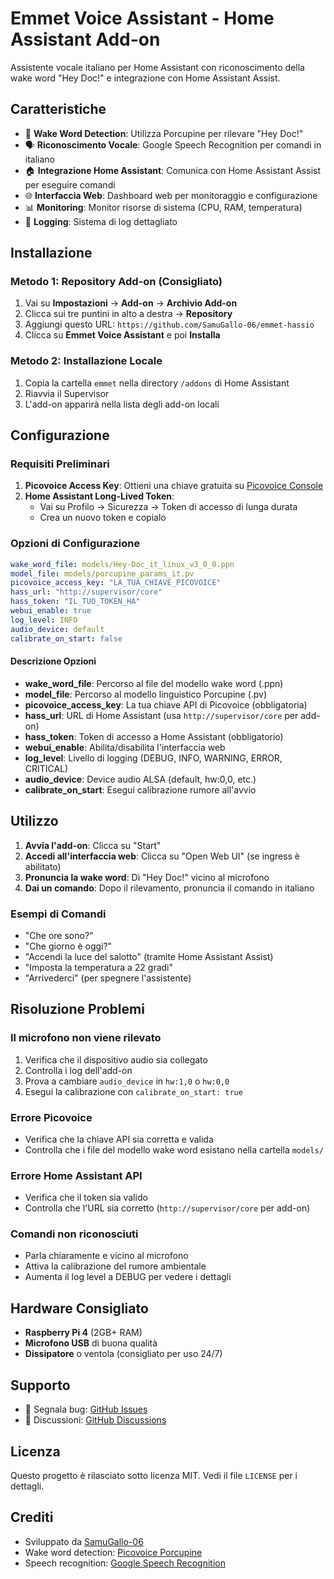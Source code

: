 # Emmet Voice Assistant - Home Assistant Add-on

Assistente vocale italiano per Home Assistant con riconoscimento della wake word "Hey Doc!" e integrazione con Home Assistant Assist.

## Caratteristiche

- 🎤 **Wake Word Detection**: Utilizza Porcupine per rilevare "Hey Doc!"
- 🗣️ **Riconoscimento Vocale**: Google Speech Recognition per comandi in italiano
- 🏠 **Integrazione Home Assistant**: Comunica con Home Assistant Assist per eseguire comandi
- 🌐 **Interfaccia Web**: Dashboard web per monitoraggio e configurazione
- 📊 **Monitoring**: Monitor risorse di sistema (CPU, RAM, temperatura)
- 📝 **Logging**: Sistema di log dettagliato

## Installazione

### Metodo 1: Repository Add-on (Consigliato)

1. Vai su **Impostazioni** → **Add-on** → **Archivio Add-on**
2. Clicca sui tre puntini in alto a destra → **Repository**
3. Aggiungi questo URL: `https://github.com/SamuGallo-06/emmet-hassio`
4. Clicca su **Emmet Voice Assistant** e poi **Installa**

### Metodo 2: Installazione Locale

1. Copia la cartella `emmet` nella directory `/addons` di Home Assistant
2. Riavvia il Supervisor
3. L'add-on apparirà nella lista degli add-on locali

## Configurazione

### Requisiti Preliminari

1. **Picovoice Access Key**: Ottieni una chiave gratuita su [Picovoice Console](https://console.picovoice.ai/)
2. **Home Assistant Long-Lived Token**: 
   - Vai su Profilo → Sicurezza → Token di accesso di lunga durata
   - Crea un nuovo token e copialo

### Opzioni di Configurazione

```yaml
wake_word_file: models/Hey-Doc_it_linux_v3_0_0.ppn
model_file: models/porcupine_params_it.pv
picovoice_access_key: "LA_TUA_CHIAVE_PICOVOICE"
hass_url: "http://supervisor/core"
hass_token: "IL_TUO_TOKEN_HA"
webui_enable: true
log_level: INFO
audio_device: default
calibrate_on_start: false
```

#### Descrizione Opzioni

- **wake_word_file**: Percorso al file del modello wake word (.ppn)
- **model_file**: Percorso al modello linguistico Porcupine (.pv)
- **picovoice_access_key**: La tua chiave API di Picovoice (obbligatoria)
- **hass_url**: URL di Home Assistant (usa `http://supervisor/core` per add-on)
- **hass_token**: Token di accesso a Home Assistant (obbligatorio)
- **webui_enable**: Abilita/disabilita l'interfaccia web
- **log_level**: Livello di logging (DEBUG, INFO, WARNING, ERROR, CRITICAL)
- **audio_device**: Device audio ALSA (default, hw:0,0, etc.)
- **calibrate_on_start**: Esegui calibrazione rumore all'avvio

## Utilizzo

1. **Avvia l'add-on**: Clicca su "Start"
2. **Accedi all'interfaccia web**: Clicca su "Open Web UI" (se ingress è abilitato)
3. **Pronuncia la wake word**: Dì "Hey Doc!" vicino al microfono
4. **Dai un comando**: Dopo il rilevamento, pronuncia il comando in italiano

### Esempi di Comandi

- "Che ore sono?"
- "Che giorno è oggi?"
- "Accendi la luce del salotto" (tramite Home Assistant Assist)
- "Imposta la temperatura a 22 gradi"
- "Arrivederci" (per spegnere l'assistente)

## Risoluzione Problemi

### Il microfono non viene rilevato

1. Verifica che il dispositivo audio sia collegato
2. Controlla i log dell'add-on
3. Prova a cambiare `audio_device` in `hw:1,0` o `hw:0,0`
4. Esegui la calibrazione con `calibrate_on_start: true`

### Errore Picovoice

- Verifica che la chiave API sia corretta e valida
- Controlla che i file del modello wake word esistano nella cartella `models/`

### Errore Home Assistant API

- Verifica che il token sia valido
- Controlla che l'URL sia corretto (`http://supervisor/core` per add-on)

### Comandi non riconosciuti

- Parla chiaramente e vicino al microfono
- Attiva la calibrazione del rumore ambientale
- Aumenta il log level a DEBUG per vedere i dettagli

## Hardware Consigliato

- **Raspberry Pi 4** (2GB+ RAM)
- **Microfono USB** di buona qualità
- **Dissipatore** o ventola (consigliato per uso 24/7)

## Supporto

- 🐛 Segnala bug: [GitHub Issues](https://github.com/SamuGallo-06/emmet-hassio/issues)
- 💬 Discussioni: [GitHub Discussions](https://github.com/SamuGallo-06/emmet-hassio/discussions)

## Licenza

Questo progetto è rilasciato sotto licenza MIT. Vedi il file `LICENSE` per i dettagli.

## Crediti

- Sviluppato da [SamuGallo-06](https://github.com/SamuGallo-06)
- Wake word detection: [Picovoice Porcupine](https://picovoice.ai/)
- Speech recognition: [Google Speech Recognition](https://cloud.google.com/speech-to-text)

